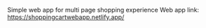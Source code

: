 Simple web app for multi page shopping experience
Web app link:
https://shoppingcartwebapp.netlify.app/
